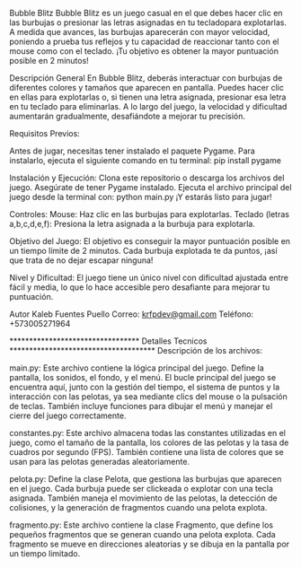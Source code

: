 Bubble Blitz
Bubble Blitz es un juego casual en el que debes hacer clic en las burbujas
o presionar las letras asignadas en tu tecladopara explotarlas.
A medida que avances, las burbujas aparecerán con mayor velocidad,
poniendo a prueba tus reflejos y tu capacidad de reaccionar tanto con el mouse como con el teclado.
¡Tu objetivo es obtener la mayor puntuación posible en 2 minutos!



Descripción General
En Bubble Blitz, deberás interactuar con burbujas de diferentes colores y tamaños que aparecen en pantalla.
Puedes hacer clic en ellas para explotarlas o, si tienen una letra asignada,
presionar esa letra en tu teclado para eliminarlas.
A lo largo del juego, la velocidad y dificultad aumentarán gradualmente,
desafiándote a mejorar tu precisión.


Requisitos Previos:

Antes de jugar, necesitas tener instalado el paquete Pygame.
Para instalarlo, ejecuta el siguiente comando en tu terminal:
pip install pygame


Instalación y Ejecución:
Clona este repositorio o descarga los archivos del juego.
Asegúrate de tener Pygame instalado.
Ejecuta el archivo principal del juego desde la terminal con:
python main.py
¡Y estarás listo para jugar!


Controles:
Mouse: Haz clic en las burbujas para explotarlas.
Teclado (letras a,b,c,d,e,f): Presiona la letra asignada a la burbuja para explotarla.

Objetivo del Juego:
El objetivo es conseguir la mayor puntuación posible en un tiempo límite de 2 minutos.
Cada burbuja explotada te da puntos, ¡así que trata de no dejar escapar ninguna!


Nivel y Dificultad:
El juego tiene un único nivel con dificultad ajustada entre fácil y media, lo que lo hace accesible pero desafiante para mejorar tu puntuación.


Autor
Kaleb Fuentes Puello
Correo: krfpdev@gmail.com
Teléfono: +573005271964


********************************* Detalles Tecnicos *************************************
Descripción de los archivos:

main.py: Este archivo contiene la lógica principal del juego.
Define la pantalla, los sonidos, el fondo, y el menú.
El bucle principal del juego se encuentra aquí, junto con la gestión del tiempo,
el sistema de puntos y la interacción con las pelotas, ya sea mediante clics del mouse o la pulsación de teclas.
También incluye funciones para dibujar el menú y manejar el cierre del juego correctamente.


constantes.py: Este archivo almacena todas las constantes utilizadas en el juego,
como el tamaño de la pantalla, los colores de las pelotas y la tasa de cuadros por segundo (FPS).
También contiene una lista de colores que se usan para las pelotas generadas aleatoriamente.


pelota.py: Define la clase Pelota, que gestiona las burbujas que aparecen en el juego.
Cada burbuja puede ser clickeada o explotar con una tecla asignada.
También maneja el movimiento de las pelotas, la detección de colisiones,
y la generación de fragmentos cuando una pelota explota.


fragmento.py: Este archivo contiene la clase Fragmento,
que define los pequeños fragmentos que se generan cuando una pelota explota.
Cada fragmento se mueve en direcciones aleatorias y se dibuja en la pantalla por un tiempo limitado.

